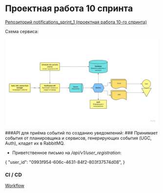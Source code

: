 # Проектная работа 10 спринта

[Репозиторий notifications_sprint_1 (проектная работа 10-го спринта)](https://github.com/NataliaLaktyushkina/notifications_sprint_1)

Схема сервиса:

![scheme](/scheme/Notification_service.jpeg)

###API для приёма событий по созданию уведомлений: ###
Принимает события от планировщика и сервисов, генерирующих события (UGC, Auth), кладет их в RabbitMQ.

- Приветственное письмо на */api/v1/user_registration*:

{
   "user_id": "0993f954-606c-4631-84f2-803f37574d08",
}

### CI / CD ###
[Workflow](.github/workflows/python.yml)
